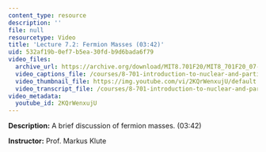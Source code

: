```yaml
---
content_type: resource
description: ''
file: null
resourcetype: Video
title: 'Lecture 7.2: Fermion Masses (03:42)'
uid: 532af19b-0ef7-b5ea-30fd-b9d6bada6f79
video_files:
  archive_url: https://archive.org/download/MIT8.701F20/MIT8_701F20_07-02_fermions_300k.mp4
  video_captions_file: /courses/8-701-introduction-to-nuclear-and-particle-physics-fall-2020/fc9e8712a38e5bdfa8b22b388bcb0468_2KQrWenxujU.vtt
  video_thumbnail_file: https://img.youtube.com/vi/2KQrWenxujU/default.jpg
  video_transcript_file: /courses/8-701-introduction-to-nuclear-and-particle-physics-fall-2020/bc2ef028ed1a683417f4765f6a421dc6_2KQrWenxujU.pdf
video_metadata:
  youtube_id: 2KQrWenxujU
---
```


**Description:** A brief discussion of fermion masses. (03:42)

**Instructor:** Prof. Markus Klute